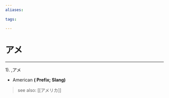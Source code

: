 ```yaml
---
aliases:
    
tags:
    
---
```


# アメ
---
1).
,アメ

- American
**( Prefix; Slang)**
> see also:  [[アメリカ]]
            
